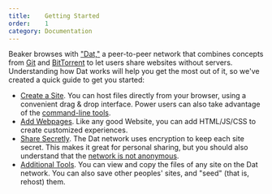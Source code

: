 ```yaml
---
title:    Getting Started
order:    1
category: Documentation
---
```


Beaker browses with ["Dat,"](/docs/technology.html) a peer-to-peer network that combines concepts from [Git](https://en.wikipedia.org/wiki/Git_(software)) and [BitTorrent](https://en.wikipedia.org/wiki/BitTorrent) to let users share websites without servers.
Understanding how Dat works will help you get the most out of it, so we've created a quick guide to get you started:

 - [Create a Site](/docs/p2p/create-a-site.html). You can host files directly from your browser, using a convenient drag &amp; drop interface. Power users can also take advantage of the [command-line tools](/docs/advanced/cli-tools.html).
 - [Add Webpages](/docs/p2p/add-webpages.html). Like any good Website, you can add HTML/JS/CSS to create customized experiences.
 - [Share Secretly](/docs/p2p/share-secretly.html). The Dat network uses encryption to keep each site secret. This makes it great for personal sharing, but you should also understand that the [network is not anonymous](/docs/faq.html#is-the-network-anonymous).
 - [Additional Tools](/docs/p2p/additional-tools.html). You can view and copy the files of any site on the Dat network. You can also save other peoples' sites, and "seed" (that is, rehost) them.